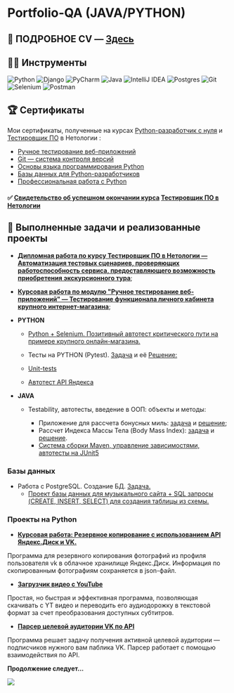 # Portfolio-QA (JAVA/PYTHON)

## 📃 ПОДРОБНОЕ CV — [Здесь](https://spb.hh.ru/resume/7aaa4776ff0c56220b0039ed1f3052666b7134)
## 👨‍💻 Инструменты

![Python](https://img.shields.io/badge/python-3670A0?style=for-the-badge&logo=python&logoColor=ffdd54)
![Django](https://img.shields.io/badge/django-%23092E20.svg?style=for-the-badge&logo=django&logoColor=white)
![PyCharm](https://img.shields.io/badge/pycharm-143?style=for-the-badge&logo=pycharm&logoColor=black&color=black&labelColor=green)
![Java](https://img.shields.io/badge/java-%23ED8B00.svg?style=for-the-badge&logo=java&logoColor=white)
![IntelliJ IDEA](https://img.shields.io/badge/IntelliJIDEA-000000.svg?style=for-the-badge&logo=intellij-idea&logoColor=white)
![Postgres](https://img.shields.io/badge/postgres-%23316192.svg?style=for-the-badge&logo=postgresql&logoColor=white)
![Git](https://img.shields.io/badge/git-%23F05033.svg?style=for-the-badge&logo=git&logoColor=white)
![Selenium](https://img.shields.io/badge/-selenium-%43B02A?style=for-the-badge&logo=selenium&logoColor=white)
![Postman](https://img.shields.io/badge/Postman-FF6C37?style=for-the-badge&logo=postman&logoColor=white)


## 🏆 Сертификаты

Мои сертификаты, полученные на курсах [Python-разработчик с нуля](https://netology.ru/programs/python) и [Тестировщик ПО](https://netology.ru/programs/qa) в Нетологии :

* [Ручное тестирование веб-приложений](https://disk.yandex.ru/i/dgXi88k51nCzvw)
* [Git — система контроля версий](https://disk.yandex.ru/i/jlN6tUtQAezFvQ)
* [Основы языка программирования Python](https://disk.yandex.ru/i/y2V6L5M1IUSLqw)
* [Базы данных для Python-разработчиков](https://disk.yandex.ru/i/Ev4E_NT4TtIQtQ)
* [Профессиональная работа с Python](https://drive.google.com/file/d/1NGweFrWr8uWRCClWOPqzQ_KOs_y6okIX/view?usp=sharing)
  
####  ✅ [Свидетельство об успешном окончании курса](https://disk.yandex.ru/i/OoNs9BbpTrYeBw) [Тестировщик ПО в Нетологии](https://netology.ru/programs/qa) 


## 🚀 Выполненные задачи и реализованные проекты 

* **[Дипломная работа по курсу Тестировщик ПО в Нетологии — Автоматизация тестовых сценариев, проверяющих работоспособность сервиса, предоставляющего возможность приобретения экскурсионного тура](https://github.com/fshakrun/Diploma-QA-Netology)**;

* **[Курсовая работа по модулю "Ручное тестирование веб-приложений" — Тестирование функционала личного кабинета крупного интернет-магазина](https://github.com/fshakrun/manual-tests-online-shop/blob/main/README.md)**;

* **PYTHON**
  * [Python + Selenium. Позитивный автотест критического пути на примере крупного онлайн-магазина.](https://github.com/fshakrun/selenium_test_online_shop)

  * Тесты на PYTHON (Pytest). [Задача](https://github.com/netology-code/py-homeworks-advanced/tree/master/4.Tests) и её [Решение:](https://github.com/fshakrun/hw_tests)

  * [Unit-tests](https://github.com/fshakrun/hw_tests/blob/main/test_python_1.py)
  * [Автотест API Яндекса](https://github.com/fshakrun/hw_tests/blob/main/test_yandex.py)

* **JAVA**

  * Testability, автотесты, введение в ООП: объекты и методы: 
  
    * Приложение для рассчета бонусных миль: [задача](https://github.com/netology-code/javaqa-homeworks-video/blob/main/TESTABILITY.md#%D0%B7%D0%B0%D0%B4%D0%B0%D0%BD%D0%B8%D0%B5-1-%D0%BC%D0%B8%D0%BB%D0%B8---%D0%BC%D0%BE%D0%B4%D0%B5%D1%80%D0%BD%D0%B8%D0%B7%D0%B0%D1%86%D0%B8%D1%8F-%D0%BE%D0%B1%D1%8F%D0%B7%D0%B0%D1%82%D0%B5%D0%BB%D1%8C%D0%BD%D0%BE%D0%B5-%D0%BA-%D0%B2%D1%8B%D0%BF%D0%BE%D0%BB%D0%BD%D0%B5%D0%BD%D0%B8%D1%8E) и [решение](https://github.com/fshakrun/milles-modernisation); 
    * Рассчет Индекса Массы Тела (Body Mass Index): [задача](https://github.com/netology-code/javaqa-homeworks-video/blob/main/TESTABILITY.md#%D0%B7%D0%B0%D0%B4%D0%B0%D0%BD%D0%B8%D0%B5-2-%D0%B8%D0%BD%D0%B4%D0%B5%D0%BA%D1%81-%D0%BC%D0%B0%D1%81%D1%81%D1%8B-%D1%82%D0%B5%D0%BB%D0%B0-%D0%BD%D0%B5%D0%BE%D0%B1%D1%8F%D0%B7%D0%B0%D1%82%D0%B5%D0%BB%D1%8C%D0%BD%D0%B0%D1%8F-%D0%B7%D0%B0%D0%B4%D0%B0%D1%87%D0%B0) и [решение](https://github.com/fshakrun/bmi-index).
    * [Система сборки Maven, управление зависимостями, автотесты на JUnit5](https://github.com/fshakrun/java-maven-tests)
  
 
### Базы данных

* Работа с PostgreSQL. Создание БД. [Задача.](https://github.com/netology-code/py-homeworks-db/tree/master/creation)
  * [Проект базы данных для музыкального сайта + SQL запросы (CREATE, INSERT, SELECT) для создания таблицы из схемы.](https://github.com/fshakrun/select_queries) 

### Проекты на Python

* **[Курсовая работа: Резервное копирование с использованием API Яндекс.Диск и VK.](https://github.com/fshakrun/PY-Diploma-final-version/tree/main)**

Программа для резервного копирования фотографий из профиля пользователя vk в облачное хранилище Яндекс.Диск. Информация по скопированным фотографиям сохраняется в json-файл.

* **[Загрузчик видео с YouTube](https://github.com/fshakrun/youtube_downloader)**

Простая, но быстрая и эффективная программа, позволяющая скачивать с YT видео и переводить его аудиодорожку в текстовой формат за счет преобразования доступных субтитров.

* **[Парсер целевой аудитории VK по API](https://github.com/fshakrun/vk_followers_parser)**

Программа решает задачу получения активной целевой аудитории — подписчиков нужного вам паблика VK. Парсер работает с помощью взаимодействия по API.

**Продолжение следует...**

![](https://github-profile-summary-cards.vercel.app/api/cards/repos-per-language?username=fshakrun&theme=github)

